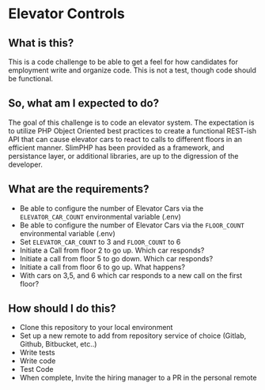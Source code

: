# Elevator Controls

## What is this?
This is a code challenge to be able to get a feel for how candidates for employment write and organize code. This is not a test, though code should be functional.

## So, what am I expected to do?

The goal of this challenge is to code an elevator system. The expectation is to utilize PHP Object Oriented best practices to create a functional REST-ish API that can cause elevator cars to react to calls to different floors in an efficient manner. SlimPHP has been provided as a framework, and persistance layer, or additional libraries, are up to the digression of the developer.

## What are the requirements?

 - Be able to configure the number of Elevator Cars via the `ELEVATOR_CAR_COUNT` environmental variable (.env)
 - Be able to configure the number of Elevator Cars via the `FLOOR_COUNT` environmental variable (.env)
 - Set `ELEVATOR_CAR_COUNT` to 3 and `FLOOR_COUNT` to 6
 - Initiate a Call from floor 2 to go up. Which car responds?
 - Initiate a call from floor 5 to go down. Which car responds?
 - Initiate a call from floor 6 to go up. What happens?
 - With cars on 3,5, and 6 which car responds to a new call on the first floor?

## How should I do this?

- Clone this repository to your local environment
- Set up a new remote to add from repository service of choice (Gitlab, Github, Bitbucket, etc..)
- Write tests
- Write code
- Test Code
- When complete, Invite the hiring manager to a PR in the personal remote 
